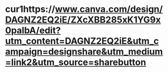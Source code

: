 # cur1https://www.canva.com/design/DAGNZ2EQ2iE/ZXcXBB285xK1YG9x0palbA/edit?utm_content=DAGNZ2EQ2iE&utm_campaign=designshare&utm_medium=link2&utm_source=sharebutton
